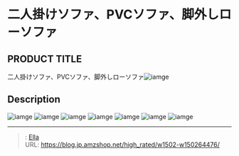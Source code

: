 # 二人掛けソファ、PVCソファ、脚外しローソファ


## PRODUCT TITLE 

二人掛けソファ、PVCソファ、脚外しローソファ![iamge](https://b2bfiles1.gigab2b.cn/image/wkseller/17443/20221103_240f95be7e4f1526e6a65691c6c2d27b.jpg)

## Description











![iamge](https://b2bfiles1.gigab2b.cn/image/wkseller/17443/20221103_3c4c2ab20ab7f5ffb8008c26935d83a5.jpg)
![iamge](https://b2bfiles1.gigab2b.cn/image/wkseller/17443/20230105_f4a33d87718187cfac595a0fcb094e3e.jpg)
![iamge](https://b2bfiles1.gigab2b.cn/image/wkseller/17443/20221103_97a7dbb2302f53f6468b213cdb99588b.jpg)
![iamge](https://b2bfiles1.gigab2b.cn/image/wkseller/17443/20221103_c7926bf8fd0336bb1c5e2e8f58dbe372.jpg)
![iamge](https://b2bfiles1.gigab2b.cn/image/wkseller/17443/20230105_e98c5d06cc49bc2131e98bed72148eff.jpg)
![iamge](https://b2bfiles1.gigab2b.cn/image/wkseller/17443/20221103_6999da6f81f825be476a398a11a9a3af.jpg)
![iamge](https://b2bfiles1.gigab2b.cn/image/wkseller/17443/20221103_ded98d13120de70cebb4c21eaf4945c0.jpg)


---

> : [Ella](https://blog.jp.amzshop.net/)  
> URL: https://blog.jp.amzshop.net/high_rated/w1502-w150264476/  

